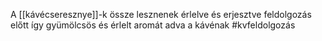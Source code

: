 A [[kávécseresznye]]-k össze lesznenek érlelve és erjesztve feldolgozás előtt így gyümölcsös és érlelt aromát adva a kávénak
#kvfeldolgozás